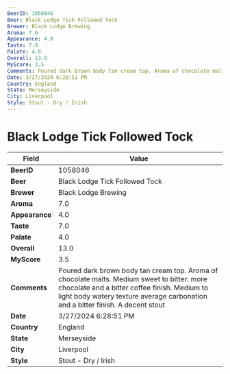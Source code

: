 ```yaml
---
BeerID: 1058046
Beer: Black Lodge Tick Followed Tock
Brewer: Black Lodge Brewing
Aroma: 7.0
Appearance: 4.0
Taste: 7.0
Palate: 4.0
Overall: 13.0
MyScore: 3.5
Comments: Poured dark brown body tan cream top. Aroma of chocolate malts. Medium sweet to bitter: more chocolate and a bitter coffee finish. Medium to light body watery texture average carbonation and a bitter finish. A decent stout
Date: 3/27/2024 6:28:51 PM
Country: England
State: Merseyside
City: Liverpool
Style: Stout - Dry / Irish
---
```


# Black Lodge Tick Followed Tock

| Field         | Value |
|---------------|-------|
| **BeerID** | 1058046 |
| **Beer** | Black Lodge Tick Followed Tock |
| **Brewer** | Black Lodge Brewing |
| **Aroma** | 7.0 |
| **Appearance** | 4.0 |
| **Taste** | 7.0 |
| **Palate** | 4.0 |
| **Overall** | 13.0 |
| **MyScore** | 3.5 |
| **Comments** | Poured dark brown body tan cream top. Aroma of chocolate malts. Medium sweet to bitter: more chocolate and a bitter coffee finish. Medium to light body watery texture average carbonation and a bitter finish. A decent stout  |
| **Date** | 3/27/2024 6:28:51 PM |
| **Country** | England |
| **State** | Merseyside |
| **City** | Liverpool |
| **Style** | Stout - Dry / Irish |
